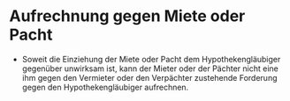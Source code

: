 # Aufrechnung gegen Miete oder Pacht

- Soweit die Einziehung der Miete oder Pacht dem Hypothekengläubiger gegenüber unwirksam ist, kann der Mieter oder der Pächter nicht eine ihm gegen den Vermieter oder den Verpächter zustehende Forderung gegen den Hypothekengläubiger aufrechnen.

